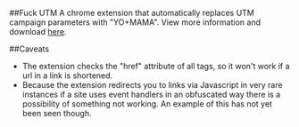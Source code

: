 ##Fuck UTM
A chrome extension that automatically replaces UTM campaign parameters with "YO+MAMA".  View more information and download [here](http://smithamilli.com/fuck-utm/).

##Caveats
- The extension checks the "href" attribute of all <a> tags, so it won't work if a url in a link is shortened.
- Because the extension redirects you to links via Javascript in very rare instances if a site uses event handlers in an obfuscated way there is a possibility of something not working.  An example of this has not yet been seen though.
